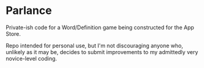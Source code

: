 Parlance
========

Private-ish code for a Word/Definition game being constructed for the App Store.

Repo intended for personal use, but I'm not discouraging anyone who, unlikely as it may be, decides to submit improvements to my admittedly very novice-level coding.
